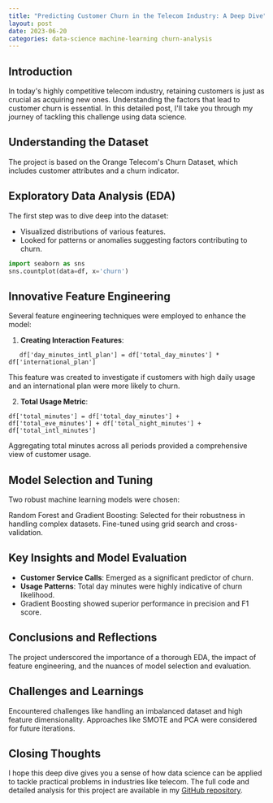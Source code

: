 ```yaml
---
title: "Predicting Customer Churn in the Telecom Industry: A Deep Dive"
layout: post
date: 2023-06-20
categories: data-science machine-learning churn-analysis
---
```


## Introduction

In today's highly competitive telecom industry, retaining customers is just as crucial as acquiring new ones. Understanding the factors that lead to customer churn is essential. In this detailed post, I'll take you through my journey of tackling this challenge using data science.

## Understanding the Dataset

The project is based on the Orange Telecom's Churn Dataset, which includes customer attributes and a churn indicator.

## Exploratory Data Analysis (EDA)

The first step was to dive deep into the dataset:

- Visualized distributions of various features.
- Looked for patterns or anomalies suggesting factors contributing to churn.

```python
import seaborn as sns
sns.countplot(data=df, x='churn')
```

## Innovative Feature Engineering

Several feature engineering techniques were employed to enhance the model:

1. **Creating Interaction Features**:

```
   df['day_minutes_intl_plan'] = df['total_day_minutes'] * df['international_plan']
```

This feature was created to investigate if customers with high daily usage and an international plan were more likely to churn.

2. **Total Usage Metric**:

```
df['total_minutes'] = df['total_day_minutes'] + df['total_eve_minutes'] + df['total_night_minutes'] + df['total_intl_minutes']
```

Aggregating total minutes across all periods provided a comprehensive view of customer usage.

## Model Selection and Tuning

Two robust machine learning models were chosen:

Random Forest and Gradient Boosting: Selected for their robustness in handling complex datasets. Fine-tuned using grid search and cross-validation.


## Key Insights and Model Evaluation

- **Customer Service Calls**: Emerged as a significant predictor of churn.
- **Usage Patterns**: Total day minutes were highly indicative of churn likelihood.
- Gradient Boosting showed superior performance in precision and F1 score.

## Conclusions and Reflections

The project underscored the importance of a thorough EDA, the impact of feature engineering, and the nuances of model selection and evaluation.

## Challenges and Learnings

Encountered challenges like handling an imbalanced dataset and high feature dimensionality. Approaches like SMOTE and PCA were considered for future iterations.

## Closing Thoughts

I hope this deep dive gives you a sense of how data science can be applied to tackle practical problems in industries like telecom. The full code and detailed analysis for this project are available in my [GitHub repository](#).



